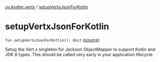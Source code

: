 [uy.klutter.vertx](index.md) / [setupVertxJsonForKotlin](.)


# setupVertxJsonForKotlin

`fun setupVertxJsonForKotlin(): Unit` [(source)](https://github.com/kohesive/klutter/blob/master/vertx3-jdk8/src/main/kotlin/uy/klutter/vertx/VertxUtil.kt#L20)

Setup the Vert.x singleton for Jackson ObjectMapper to support Kotlin and JDK 8 types.  This should be called very early
in your application lifecycle.



